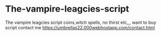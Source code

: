 # The-vampire-leagcies-script
The vampire leagcies script  coins,witch spells, no thirst etc,,, want to buy script contact me 
https://umbrellas22.000webhostapp.com/contact.html
